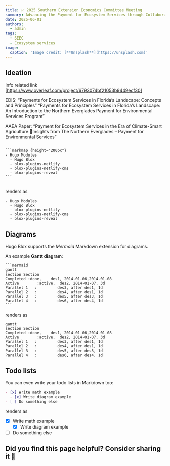 ```yaml
---
title: ✅ 2025 Southern Extension Economics Committee Meeting
summary: Advancing the Payment for Ecosystem Services through Collaboration Insights from the Northern Everglades
date: 2025-06-01
authors:
  - admin
tags:
  - SEEC
  - Ecosystem services
image:
  caption: 'Image credit: [**Unsplash**](https://unsplash.com)'
---
```




## Ideation

Info related link
[https://www.overleaf.com/project/6793074bf21053b9449ecf30]


EDIS: 
“Payments for Ecosystem Services in Florida’s Landscape: Concepts and Principles”
“Payments for Ecosystem Services in Florida’s Landscape: An Introduction to the Northern Everglades Payment for Environmental Services Program”

AAEA Paper:
“Payment for Ecosystem Services in the Era of Climate-Smart Agriculture:Insights from The Northern Everglades – Payment for Environmental Services”

<div class="highlight">
<pre class="chroma">
<code>
```markmap {height="200px"}
- Hugo Modules
  - Hugo Blox
  - blox-plugins-netlify
  - blox-plugins-netlify-cms
  - blox-plugins-reveal
```
</code>
</pre>
</div>

renders as

```markmap {height="200px"}
- Hugo Modules
  - Hugo Blox
  - blox-plugins-netlify
  - blox-plugins-netlify-cms
  - blox-plugins-reveal
```

## Diagrams

Hugo Blox supports the _Mermaid_ Markdown extension for diagrams.

An example **Gantt diagram**:

    ```mermaid
    gantt
    section Section
    Completed :done,    des1, 2014-01-06,2014-01-08
    Active        :active,  des2, 2014-01-07, 3d
    Parallel 1   :         des3, after des1, 1d
    Parallel 2   :         des4, after des1, 1d
    Parallel 3   :         des5, after des3, 1d
    Parallel 4   :         des6, after des4, 1d
    ```

renders as

```mermaid
gantt
section Section
Completed :done,    des1, 2014-01-06,2014-01-08
Active        :active,  des2, 2014-01-07, 3d
Parallel 1   :         des3, after des1, 1d
Parallel 2   :         des4, after des1, 1d
Parallel 3   :         des5, after des3, 1d
Parallel 4   :         des6, after des4, 1d
```

## Todo lists

You can even write your todo lists in Markdown too:

```markdown
- [x] Write math example
  - [x] Write diagram example
- [ ] Do something else
```

renders as

- [x] Write math example
  - [x] Write diagram example
- [ ] Do something else

## Did you find this page helpful? Consider sharing it 🙌
